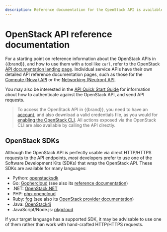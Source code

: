 ```yaml
---
description: Reference documentation for the OpenStack API is available from the OpenStack website.
---
```

# OpenStack API reference documentation

For a starting point on reference information about the OpenStack APIs in {{brand}}, and how to use them with a tool like `curl`, refer to the OpenStack [API documentation landing page](https://docs.openstack.org/api-quick-start/).
Individual service APIs have their own detailed API reference documentation pages, such as those for the [Compute (Nova) API](https://docs.openstack.org/api-ref/compute/) or the [Networking (Neutron) API](https://docs.openstack.org/api-ref/network/v2/).

You may also be interested in the [API Quick Start Guide](https://docs.openstack.org/api-quick-start/api-quick-start.html) for information about how to authenticate against the OpenStack API, and send API requests.

> To access the OpenStack API in {{brand}}, you need to have an [account](../../howto/getting-started/create-account), and also download a valid credentials file, as you would for
[enabling the OpenStack CLI](../../howto/getting-started/enable-openstack-cli).
> All actions exposed via the OpenStack CLI are also available by calling the API directly.

## OpenStack SDKs

Although the OpenStack API is perfectly usable via direct HTTP/HTTPS requests to the API endpoints, *most* developers prefer to use one of the Software Development Kits (SDKs) that wrap the OpenStack API.
These SDKs are available for many languages:

* Python: [openstacksdk](https://docs.openstack.org/openstacksdk/latest/)
* Go: [Gophercloud](http://gophercloud.io/) (see also its [reference documentation](https://pkg.go.dev/github.com/gophercloud/gophercloud))
* .NET: [OpenStack.NET](https://www.openstacknetsdk.org/)
* PHP: [php-opencloud](https://php-openstack-sdk.readthedocs.io/en/latest/)
* Ruby: [fog](https://fog.io/) (see also its [OpenStack provider documentation](https://github.com/fog/fog-openstack/blob/master/docs/getting_started.md))
* Java: [OpenStack4j](https://openstack4j.github.io/)
* JavaScript/Node.js: [pkgcloud](https://github.com/pkgcloud/pkgcloud)

If your target language has a supported SDK, it may be advisable to use one of them rather than work with hand-crafted HTTP/HTTPS requests.
